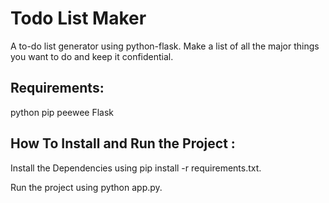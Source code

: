 # Todo List Maker
A to-do list generator using python-flask. Make a list of all the major things you want to do and keep it confidential.

## Requirements:
python
pip
peewee
Flask

## How To Install and Run the Project :
Install the Dependencies using pip install -r requirements.txt.

Run the project using python app.py.


